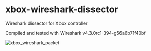 # xbox-wireshark-dissector
Wireshark dissector for Xbox controller

Compiled and tested with Wireshark v4.3.0rc1-394-g56a6b71f40bf

![xbox_wireshark_packet](https://github.com/user-attachments/assets/850eb22f-01ea-4a1a-8be0-7a079405b85c)
